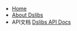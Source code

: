 - [Home](/README)
- [About Dslibs](/books/ds/README.md)
- API文档
<a href="./dsDocs/index.html" target="_blank">Dslibs API Docs</a>


